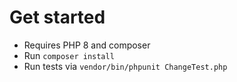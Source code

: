 # Get started 
- Requires PHP 8 and composer
- Run `composer install`
- Run tests via `vendor/bin/phpunit ChangeTest.php`

